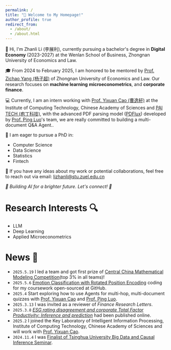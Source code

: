 ```yaml
---
permalink: /
title: "🤗 Welcome to My Homepage!"
author_profile: true
redirect_from: 
  - /about/
  - /about.html
---
```



👋 Hi, I'm Zhanli Li (李展利), currently pursuing a bachelor's degree in **Digital Economy**  (2023-2027) at the Wenlan School of Business, Zhongnan University of Economics and Law. 

🎓 From 2024 to February 2025, I am honored to be mentored by [Prof. Zichao Yang (杨子超)](https://www.yzc.me) of Zhongnan University of Economics and Law. Our research focuses on  **machine learning**  **microeconometrics**, and  **corporate finance**.

💻 Currently, I am an intern working with [Prof. Yixuan Cao (曹逸轩)](https://yixuancao.github.io/) at the Institute of Computing Technology, Chinese Academy of Sciences and [PAI TECH (庖丁科技)](https://www.paodingai.com/), with the advanced PDF parsing model ([PDFlux](https://pdflux.com/en/)) developed by [Prof. Ping Luo](https://ping-luo.github.io/)'s team, we are really committed to building a multi-document Q&A Agent..

🎯 I am eager to pursue a PhD in: 
-  Computer Science
-  Data Science
-  Statistics  
-  Fintech

💬 If you have any ideas about my work or potential collaborations, feel free to reach out via email: lizhanli@stu.zuel.edu.cn

*🌱 Building AI for a brighter future. Let's connect! 🤝*

# Research Interests 🔍
- LLM
- Deep Learning
- Applied Microeconometrics

# News 📧
- `2025.5.19` I led a team and got first prize of [Central China Mathematical Modeling Competition](http://www.hzbmmc.com/views/award/award-item.html?navigate=inform&id=1923308824495611905)(top 3% in all teams)!
- `2025.5.6` [Emotion Classification with Rotated Position Encoding](https://github.com/Zhanli-Li/ROPE-BERT) coding for my coursework open-sourced at GitHub.
- `2025.4` Start exploring how to use Agents for multi-hop, multi-document quizzes with [Prof. Yixuan Cao](https://yixuancao.github.io/) and [Prof. Ping Luo](https://ping-luo.github.io/).
- `2025.3.13` I was invited as a reviewer of *Finance Research Letters*.
- `2025.3.8` *[ESG rating disagreement and corporate Total Factor Productivity: Inference and prediction](https://www.sciencedirect.com/science/article/abs/pii/S1544612325003903)* had been published online.
- `2025.2` I joined the Key Laboratory of Intelligent Information Processing, Institute of Computing Technology, Chinese Academy of Sciences and will work with [Prof. Yixuan Cao](https://yixuancao.github.io/).
- `2024.11.4` I was [Finalist of Tsinghua University Big Data and Causal Inference Seminar](https://lcg.tsinghua.edu.cn/info/1022/1852.htm).
